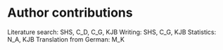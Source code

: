 # Author contributions
Literature search: SHS, C_D, C_G, KJB
Writing: SHS, C_G, KJB
Statistics: N_A, KJB
Translation from German: M_K